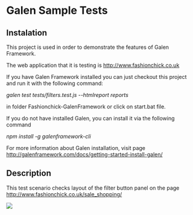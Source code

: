 <h1>Galen Sample Tests</h1>

<h2>Instalation</h2>

This project is used in order to demonstrate the features of Galen Framework.

The web application that it is testing is http://www.fashionchick.co.uk

If you have Galen Framework installed you can just checkout this project and run it with the following command:

  <em>galen test tests/filters.test.js --htmlreport reports</em>

in folder Fashionchick-GalenFramework or click on start.bat file.

If you do not have installed Galen, you can install it via the following command

  <em>npm install -g galenframework-cli</em>

For more information about Galen installation, visit page http://galenframework.com/docs/getting-started-install-galen/

<h2>Description</h2>

This test scenario checks layout of the filter button panel on the page http://www.fashionchick.co.uk/sale_shopping/ 


<img src="https://lh3.googleusercontent.com/-lrQHctipif0/VvvLtr58HrI/AAAAAAAADRs/KH1pDuXG4GkD-3xN9yyPHxGTkLOOtCU4g/s1600/filter.jpg"/>


